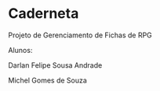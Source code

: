 # Caderneta

Projeto de Gerenciamento de Fichas de RPG

Alunos:

Darlan Felipe Sousa Andrade

Michel Gomes de Souza
